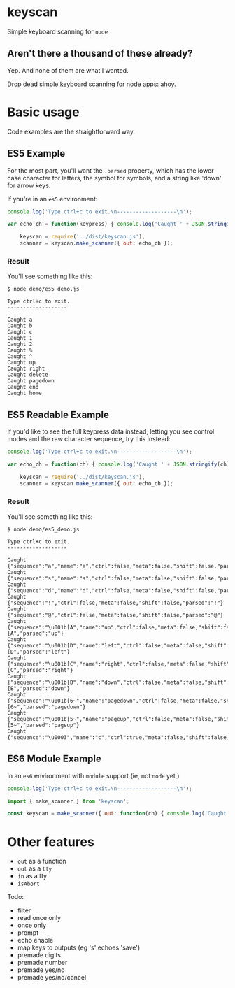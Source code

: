 # keyscan

Simple keyboard scanning for `node`





## Aren't there a thousand of these already?

Yep.  And none of them are what I wanted.

Drop dead simple keyboard scanning for node apps: ahoy.





# Basic usage

Code examples are the straightforward way.





## ES5 Example

For the most part, you'll want the `.parsed` property, which has the lower case character for letters, the symbol for symbols, and a string like 'down' for arrow keys.

If you're in an `es5` environment:

```javascript
console.log('Type ctrl+c to exit.\n-------------------\n');

var echo_ch = function(keypress) { console.log('Caught ' + JSON.stringify(keypress.parsed)); },

    keyscan = require('../dist/keyscan.js'),
    scanner = keyscan.make_scanner({ out: echo_ch });
```





### Result

You'll see something like this:

```
$ node demo/es5_demo.js

Type ctrl+c to exit.
-------------------

Caught a
Caught b
Caught c
Caught 1
Caught 2
Caught %
Caught ^
Caught up
Caught right
Caught delete
Caught pagedown
Caught end
Caught home
```





## ES5 Readable Example

If you'd like to see the full keypress data instead, letting you see control modes and the raw character sequence, try this instead:

```javascript
console.log('Type ctrl+c to exit.\n-------------------\n');

var echo_ch = function(ch) { console.log('Caught ' + JSON.stringify(ch)); },

    keyscan = require('../dist/keyscan.js'),
    scanner = keyscan.make_scanner({ out: echo_ch });
```





### Result

You'll see something like this:

```
$ node demo/es5_demo.js

Type ctrl+c to exit.
-------------------

Caught {"sequence":"a","name":"a","ctrl":false,"meta":false,"shift":false,"parsed":"a"}
Caught {"sequence":"s","name":"s","ctrl":false,"meta":false,"shift":false,"parsed":"s"}
Caught {"sequence":"d","name":"d","ctrl":false,"meta":false,"shift":false,"parsed":"d"}
Caught {"sequence":"!","ctrl":false,"meta":false,"shift":false,"parsed":"!"}
Caught {"sequence":"@","ctrl":false,"meta":false,"shift":false,"parsed":"@"}
Caught {"sequence":"\u001b[A","name":"up","ctrl":false,"meta":false,"shift":false,"code":"[A","parsed":"up"}
Caught {"sequence":"\u001b[D","name":"left","ctrl":false,"meta":false,"shift":false,"code":"[D","parsed":"left"}
Caught {"sequence":"\u001b[C","name":"right","ctrl":false,"meta":false,"shift":false,"code":"[C","parsed":"right"}
Caught {"sequence":"\u001b[B","name":"down","ctrl":false,"meta":false,"shift":false,"code":"[B","parsed":"down"}
Caught {"sequence":"\u001b[6~","name":"pagedown","ctrl":false,"meta":false,"shift":false,"code":"[6~","parsed":"pagedown"}
Caught {"sequence":"\u001b[5~","name":"pageup","ctrl":false,"meta":false,"shift":false,"code":"[5~","parsed":"pageup"}
Caught {"sequence":"\u0003","name":"c","ctrl":true,"meta":false,"shift":false,"parsed":"c"}
```




## ES6 Module Example

In an `es6` environment with `module` support (ie, not `node` yet,)

```javascript
console.log('Type ctrl+c to exit.\n-------------------\n');

import { make_scanner } from 'keyscan';

const keyscan = make_scanner({ out: function(ch) { console.log('Caught ' + JSON.stringify(ch)); } });
```





# Other features

* `out` as a function
* `out` as a `tty`
* `in` as a tty
* `isAbort`





Todo:

* filter
* read once only
* once only
* prompt
* echo enable
* map keys to outputs (eg 's' echoes 'save')
* premade digits
* premade number
* premade yes/no
* premade yes/no/cancel